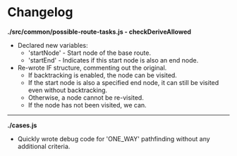 # Changelog

**./src/common/possible-route-tasks.js - checkDeriveAllowed**
* Declared new variables:
	* 'startNode' - Start node of the base route.
	* 'startEnd' - Indicates if this start node is also an end node.
* Re-wrote IF structure, commenting out the original.
	* If backtracking is enabled, the node can be visited.
	* If the start node is also a specified end node, it can still be visited even without backtracking.
	* Otherwise, a node cannot be re-visited.
	* If the node has not been visited, we can.

---

**./cases.js**
* Quickly wrote debug code for 'ONE_WAY' pathfinding without any additional criteria.